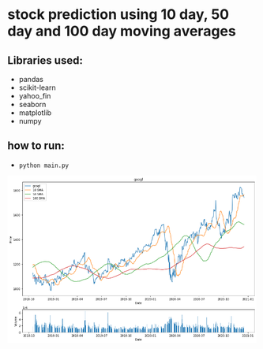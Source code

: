 # stock prediction using 10 day, 50 day and 100 day moving averages
## Libraries used:
* pandas
* scikit-learn
* yahoo_fin
* seaborn
* matplotlib
* numpy

## how to run:
* `python main.py`

![alt text](https://github.com/sesankm/stock_prediction/blob/master/google_price_chart.png)
